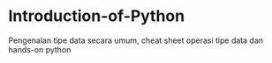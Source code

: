 # Introduction-of-Python
Pengenalan tipe data secara umum, cheat sheet operasi tipe data dan hands-on python
